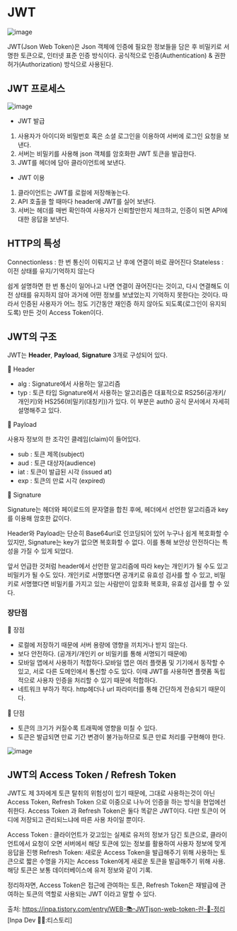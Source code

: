 # JWT
![image](https://github.com/user-attachments/assets/73b10282-a3b8-45b0-9835-f23175a6371d)


JWT(Json Web Token)은 Json 객체에 인증에 필요한 정보들을 담은 후 비밀키로 서명한 토큰으로, 인터넷 표준 인증 방식이다. 
공식적으로 인증(Authentication) & 권한허가(Authorization) 방식으로 사용된다.

## JWT 프로세스

![image](https://github.com/user-attachments/assets/584e341b-0d89-4fb3-8f6f-09602191ad71)

* JWT 발급

1. 사용자가 아이디와 비밀번호 혹은 소셜 로그인을 이용하여 서버에 로그인 요청을 보낸다.
2. 서버는 비밀키를 사용해 json 객체를 암호화한 JWT 토큰을 발급한다.
3. JWT를 헤더에 담아 클라이언트에 보낸다.

* JWT 이용
1. 클라이언트는 JWT를 로컬에 저장해놓는다.
2. API 호출을 할 때마다 header에 JWT를 실어 보낸다.
3. 서버는 헤더를 매번 확인하여 사용자가 신뢰할만한지 체크하고, 인증이 되면 API에 대한 응답을 보낸다.

## HTTP의 특성

Connectionless : 한 번 통신이 이뤄지고 난 후에 연결이 바로 끊어진다
Stateless : 이전 상태를 유지/기억하지 않는다

쉽게 설명하면 한 번 통신이 일어나고 나면 연결이 끊어진다는 것이고, 
다시 연결해도 이전 상태를 유지하지 않아 과거에 어떤 정보를 보냈었는지 기억하지 못한다는 것이다.
따라서 인증된 사용자가 어느 정도 기간동안 재인증 하지 않아도 되도록(로그인이 유지되도록) 만든 것이 Access Token이다.

## JWT의 구조

JWT는 **Header**, **Payload**, **Signature** 3개로 구성되어 있다.

📌 Header

* alg : Signature에서 사용하는 알고리즘
* typ : 토큰 타입
Signature에서 사용하는 알고리즘은 대표적으로 RS256(공개키/개인키)와 HS256(비밀키(대칭키))가 있다.
이 부분은 auth0 공식 문서에서 자세히 설명해주고 있다.


📌 Payload

사용자 정보의 한 조각인 클레임(claim)이 들어있다.

* sub : 토큰 제목(subject)
* aud : 토큰 대상자(audience)
* iat : 토큰이 발급된 시각 (issued at)
* exp : 토큰의 만료 시각 (expired)

📌 Signature

Signature는 헤더와 페이로드의 문자열을 합친 후에, 헤더에서 선언한 알고리즘과 key를 이용해 암호한 값이다.

Header와 Payload는 단순히 Base64url로 인코딩되어 있어 누구나 쉽게 복호화할 수 있지만, Signature는 key가 없으면 복호화할 수 없다. 
이를 통해 보안상 안전하다는 특성을 가질 수 있게 되었다.

앞서 언급한 것처럼 header에서 선언한 알고리즘에 따라 key는 개인키가 될 수도 있고 비밀키가 될 수도 있다. 
개인키로 서명했다면 공개키로 유효성 검사를 할 수 있고, 비밀키로 서명했다면 비밀키를 가지고 있는 사람만이 암호화 복호화, 
유효성 검사를 할 수 있다.


### 장단점

📌 장점

* 로컬에 저장하기 때문에 서버 용량에 영향을 끼치거나 받지 않는다.
* 보다 안전하다. (공개키/개인키 or 비밀키를 통해 서명되기 때문에)
* 모바일 앱에서 사용하기 적합하다.모바일 앱은 여러 플랫폼 및 기기에서 동작할 수 있고, 서로 다른 도메인에서 통신할 수도 있다. 
이때 JWT를 사용하면 플랫폼 독립적으로 사용자 인증을 처리할 수 있기 때문에 적합하다. 
* 네트워크 부하가 적다. http헤더나 url 파라미터를 통해 간단하게 전송되기 때문이다.

📌 단점

* 토큰의 크기가 커질수록 트래픽에 영향을 미칠 수 있다.
* 토큰은 발급되면 만료 기간 변경이 불가능하므로 토큰 만료 처리를 구현해야 한다.

![image](https://github.com/user-attachments/assets/74e29e65-231b-4ad8-ac1a-64efad4bed4d)


## JWT의 Access Token / Refresh Token

JWT도 제 3자에게 토큰 탈취의 위험성이 있기 때문에, 그대로 사용하는것이 아닌 Access Token, Refresh Token 으로 이중으로 나누어 인증을 하는 방식을 현업에선 취한다.
Access Token 과 Refresh Token은 둘다 똑같은 JWT이다. 다만 토큰이 어디에 저장되고 관리되느냐에 따른 사용 차이일 뿐이다.

Access Token : 클라이언트가 갖고있는 실제로 유저의 정보가 담긴 토큰으로, 클라이언트에서 요청이 오면 서버에서 해당 토큰에 있는 정보를 활용하여 사용자 정보에 맞게 응답을 진행
Refresh Token: 새로운 Access Token을 발급해주기 위해 사용하는 토큰으로 짧은 수명을 가지는 Access Token에게 새로운 토큰을 발급해주기 위해 사용. 해당 토큰은 보통 데이터베이스에 유저 정보와 같이 기록.

정리하자면, Access Token은 접근에 관여하는 토큰, Refresh Token은 재발급에 관여하는 토큰의 역할로 사용되는 JWT 이라고 말할 수 있다.

출처: https://inpa.tistory.com/entry/WEB-📚-JWTjson-web-token-란-💯-정리 [Inpa Dev 👨‍💻:티스토리]
